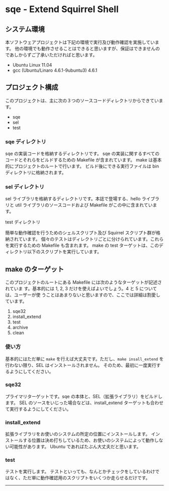 sqe - Extend Squirrel Shell
========

システム環境
--------

本ソフトウェアプロジェクトは下記の環境で実行及び動作確認を実施しています。
他の環境でも動作させることはできると思いますが、保証はできませんのであしからずご了承いただければと思います。

* Ubuntu Linux 11.04
* gcc (Ubuntu/Linaro 4.6.1-9ubuntu3) 4.6.1


プロジェクト構成
--------

このプロジェクトは、主に次の３つのソースコードディレクトリからできています。

* sqe
* sel
* test

### sqe ディレクトリ

sqe の実装コードを格納するディレクトリです。
sqe の実装に関するすべてのコードとそれらをビルドするための Makefile が含まれています。
make は基本的にプロジェクトのルートで行います。
ビルド後にできる実行ファイルは bin ディレクトリに格納されます。

### sel ディレクトリ

sel ライブラリを格納するディレクトリです。本誌で登場する、hello ライブラリと
util ライブラリのソースコードおよび Makefile がこの中に含まれています。

test ディレクトリ

簡単な動作確認を行うためのシェルスクリプト及び Squirrel スクリプト群が格納されています。
個々のテストはディレクトリごとに分けられています。これらを実行するための Makefile も含まれます。
make の test ターゲットは、このディレクトリ以下のスクリプトを実行しています。


make のターゲット
--------

このプロジェクトのルートにある Makefile には次のようなターゲットが記述されていま
す。基本的には 1, 2, 3 だけを使えばよいでしょう。4 と 5 については、ユーザーが使
うことはあまりないと思いますので、ここでは詳細は割愛しています。

1. sqe32
2. install\_extend
3. test
4. archive
5. clean

### 使い方

基本的にはただ単に `make` を行えば大丈夫です。ただし、`make insall_extend` を行わない限り、SEL はインストールされません。
そのため、最初に一度実行するようにしてください。

### sqe32

プライマリターゲットです。sqe の本体と、SEL（拡張ライブラリ）をビルドします。
SEL のソースをいじった場合などは、install\_extend ターゲットも合わせて実行するようにしてください。

### install\_extend

拡張ライブラリをお使いのシステムの所定の位置にインストールします。
インストールする位置は決め打ちしているため、お使いのシステムによって動作しない可能性があります。
Ubuntu であればたぶん大丈夫だと思います。

### test

テストを実行します。
テストといっても、なんとかチェックをしているわけではなく、ただ単に動作確認用のスクリプトをいくつか走らせるだけです。

-- -- --

<!--
author : @kandayasu 
mail   : yasuhiro.kanda@gmail.com
web    : http://www.ykanda.net/
-->
